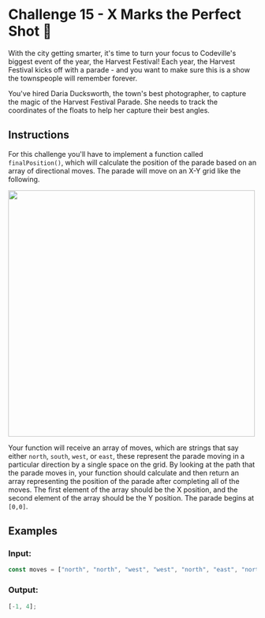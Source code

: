 # Challenge 15 - X Marks the Perfect Shot 📸

With the city getting smarter, it's time to turn your focus to Codeville's biggest event of the year, the Harvest Festival! Each year, the Harvest Festival kicks off with a parade - and you want to make sure this is a show the townspeople will remember forever.

You've hired Daria Ducksworth, the town's best photographer, to capture the magic of the Harvest Festival Parade. She needs to track the coordinates of the floats to help her capture their best angles.

## Instructions

For this challenge you'll have to implement a function called `finalPosition()`, which will calculate the position of the parade based on an array of directional moves. The parade will move on an X-Y grid like the following.

<img src="https://etc.usf.edu/clipart/49200/49288/49288_graph_0505b_md.gif" width="500" />

Your function will receive an array of moves, which are strings that say either `north`, `south`, `west`, or `east`, these represent the parade moving in a particular direction by a single space on the grid. By looking at the path that the parade moves in, your function should calculate and then return an array representing the position of the parade after completing all of the moves. The first element of the array should be the X position, and the second element of the array should be the Y position. The parade begins at `[0,0]`.

## Examples

### Input:

```js
const moves = ["north", "north", "west", "west", "north", "east", "north"];
```

### Output:

```js
[-1, 4];
```

